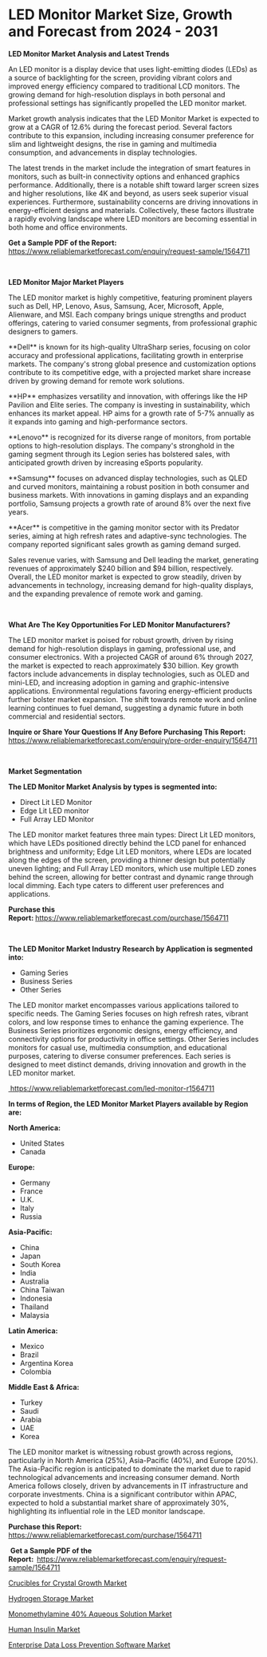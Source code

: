 <p><h1>LED Monitor Market Size, Growth and Forecast from 2024 - 2031</h1></p><p><strong>LED Monitor Market Analysis and Latest Trends</strong></p>
<p><p>An LED monitor is a display device that uses light-emitting diodes (LEDs) as a source of backlighting for the screen, providing vibrant colors and improved energy efficiency compared to traditional LCD monitors. The growing demand for high-resolution displays in both personal and professional settings has significantly propelled the LED monitor market. </p><p>Market growth analysis indicates that the LED Monitor Market is expected to grow at a CAGR of 12.6% during the forecast period. Several factors contribute to this expansion, including increasing consumer preference for slim and lightweight designs, the rise in gaming and multimedia consumption, and advancements in display technologies. </p><p>The latest trends in the market include the integration of smart features in monitors, such as built-in connectivity options and enhanced graphics performance. Additionally, there is a notable shift toward larger screen sizes and higher resolutions, like 4K and beyond, as users seek superior visual experiences. Furthermore, sustainability concerns are driving innovations in energy-efficient designs and materials. Collectively, these factors illustrate a rapidly evolving landscape where LED monitors are becoming essential in both home and office environments.</p></p>
<p><strong>Get a Sample PDF of the Report:&nbsp;</strong> <a href="https://www.reliablemarketforecast.com/enquiry/request-sample/1564711?utm_campaign=1110&utm_medium=2&utm_source=Github&utm_content=ia&utm_term=07122024&utm_id=led-monitor">https://www.reliablemarketforecast.com/enquiry/request-sample/1564711</a></p>
<p>&nbsp;</p>
<p><strong>LED Monitor Major Market Players</strong></p>
<p><p>The LED monitor market is highly competitive, featuring prominent players such as Dell, HP, Lenovo, Asus, Samsung, Acer, Microsoft, Apple, Alienware, and MSI. Each company brings unique strengths and product offerings, catering to varied consumer segments, from professional graphic designers to gamers.</p><p>**Dell** is known for its high-quality UltraSharp series, focusing on color accuracy and professional applications, facilitating growth in enterprise markets. The company's strong global presence and customization options contribute to its competitive edge, with a projected market share increase driven by growing demand for remote work solutions.</p><p>**HP** emphasizes versatility and innovation, with offerings like the HP Pavilion and Elite series. The company is investing in sustainability, which enhances its market appeal. HP aims for a growth rate of 5-7% annually as it expands into gaming and high-performance sectors.</p><p>**Lenovo** is recognized for its diverse range of monitors, from portable options to high-resolution displays. The company's stronghold in the gaming segment through its Legion series has bolstered sales, with anticipated growth driven by increasing eSports popularity.</p><p>**Samsung** focuses on advanced display technologies, such as QLED and curved monitors, maintaining a robust position in both consumer and business markets. With innovations in gaming displays and an expanding portfolio, Samsung projects a growth rate of around 8% over the next five years.</p><p>**Acer** is competitive in the gaming monitor sector with its Predator series, aiming at high refresh rates and adaptive-sync technologies. The company reported significant sales growth as gaming demand surged.</p><p>Sales revenue varies, with Samsung and Dell leading the market, generating revenues of approximately $240 billion and $94 billion, respectively. Overall, the LED monitor market is expected to grow steadily, driven by advancements in technology, increasing demand for high-quality displays, and the expanding prevalence of remote work and gaming.</p></p>
<p>&nbsp;</p>
<p><strong>What Are The Key Opportunities For LED Monitor Manufacturers?</strong></p>
<p><p>The LED monitor market is poised for robust growth, driven by rising demand for high-resolution displays in gaming, professional use, and consumer electronics. With a projected CAGR of around 6% through 2027, the market is expected to reach approximately $30 billion. Key growth factors include advancements in display technologies, such as OLED and mini-LED, and increasing adoption in gaming and graphic-intensive applications. Environmental regulations favoring energy-efficient products further bolster market expansion. The shift towards remote work and online learning continues to fuel demand, suggesting a dynamic future in both commercial and residential sectors.</p></p>
<p><strong>Inquire or Share Your Questions If Any Before Purchasing This Report:</strong> <a href="https://www.reliablemarketforecast.com/enquiry/pre-order-enquiry/1564711?utm_campaign=1110&utm_medium=2&utm_source=Github&utm_content=ia&utm_term=07122024&utm_id=led-monitor">https://www.reliablemarketforecast.com/enquiry/pre-order-enquiry/1564711</a></p>
<p>&nbsp;</p>
<p><strong>Market Segmentation</strong></p>
<p><strong>The LED Monitor Market Analysis by types is segmented into:</strong></p>
<p><ul><li>Direct Lit LED Monitor</li><li>Edge Lit LED monitor</li><li>Full Array LED Monitor</li></ul></p>
<p><p>The LED monitor market features three main types: Direct Lit LED monitors, which have LEDs positioned directly behind the LCD panel for enhanced brightness and uniformity; Edge Lit LED monitors, where LEDs are located along the edges of the screen, providing a thinner design but potentially uneven lighting; and Full Array LED monitors, which use multiple LED zones behind the screen, allowing for better contrast and dynamic range through local dimming. Each type caters to different user preferences and applications.</p></p>
<p><strong>Purchase this Report:&nbsp;</strong><a href="https://www.reliablemarketforecast.com/purchase/1564711?utm_campaign=1110&utm_medium=2&utm_source=Github&utm_content=ia&utm_term=07122024&utm_id=led-monitor">https://www.reliablemarketforecast.com/purchase/1564711</a></p>
<p>&nbsp;</p>
<p><strong>The LED Monitor Market Industry Research by Application is segmented into:</strong></p>
<p><ul><li>Gaming Series</li><li>Business Series</li><li>Other Series</li></ul></p>
<p><p>The LED monitor market encompasses various applications tailored to specific needs. The Gaming Series focuses on high refresh rates, vibrant colors, and low response times to enhance the gaming experience. The Business Series prioritizes ergonomic designs, energy efficiency, and connectivity options for productivity in office settings. Other Series includes monitors for casual use, multimedia consumption, and educational purposes, catering to diverse consumer preferences. Each series is designed to meet distinct demands, driving innovation and growth in the LED monitor market.</p></p>
<p><a href="https://www.reliablemarketforecast.com/led-monitor-r1564711?utm_campaign=1110&utm_medium=2&utm_source=Github&utm_content=ia&utm_term=07122024&utm_id=led-monitor">&nbsp;https://www.reliablemarketforecast.com/led-monitor-r1564711</a></p>
<p><strong>In terms of Region, the LED Monitor Market Players available by Region are:</strong></p>
<p>
    <p> <strong> North America: </strong>
        <ul>
            <li>United States</li>
            <li>Canada</li>
        </ul>
        </p> 
    <p> <strong> Europe: </strong>
        <ul>
            <li>Germany</li>
            <li>France</li>
            <li>U.K.</li>
            <li>Italy</li>
            <li>Russia</li>
        </ul>
        </p> 
    <p> <strong> Asia-Pacific: </strong>
        <ul>
            <li>China</li>
            <li>Japan</li>
            <li>South Korea</li>
            <li>India</li>
            <li>Australia</li>
            <li>China Taiwan</li>
            <li>Indonesia</li>
            <li>Thailand</li>
            <li>Malaysia</li>
        </ul>
        </p> 
    <p> <strong> Latin America: </strong>
        <ul>
            <li>Mexico</li>
            <li>Brazil</li>
            <li>Argentina Korea</li>
            <li>Colombia</li>
        </ul>
        </p> 
    <p> <strong> Middle East & Africa: </strong>
        <ul>
            <li>Turkey</li>
            <li>Saudi</li>
            <li>Arabia</li>
            <li>UAE</li>
            <li>Korea</li>
        </ul>
    </p>
    </p>
<p><p>The LED monitor market is witnessing robust growth across regions, particularly in North America (25%), Asia-Pacific (40%), and Europe (20%). The Asia-Pacific region is anticipated to dominate the market due to rapid technological advancements and increasing consumer demand. North America follows closely, driven by advancements in IT infrastructure and corporate investments. China is a significant contributor within APAC, expected to hold a substantial market share of approximately 30%, highlighting its influential role in the LED monitor landscape.</p></p>
<p><strong>Purchase this Report: </strong><a href="https://www.reliablemarketforecast.com/purchase/1564711?utm_campaign=1110&utm_medium=2&utm_source=Github&utm_content=ia&utm_term=07122024&utm_id=led-monitor">https://www.reliablemarketforecast.com/purchase/1564711</a></p>
<p>&nbsp;<strong>Get a Sample PDF of the Report:&nbsp;&nbsp;</strong><a href="https://www.reliablemarketforecast.com/enquiry/request-sample/1564711?utm_campaign=1110&utm_medium=2&utm_source=Github&utm_content=ia&utm_term=07122024&utm_id=led-monitor">https://www.reliablemarketforecast.com/enquiry/request-sample/1564711</a></p>
<p><strong></strong></p>
<p><p><a href="https://issuu.com/reportprime-2/docs/crucibles-for-crystal-growth-market-size-2030.pptx?utm_campaign=1110&utm_medium=2&utm_source=Github&utm_content=ia&utm_term=07122024&utm_id=led-monitor">Crucibles for Crystal Growth Market</a></p><p><a href="https://www.linkedin.com/pulse/the-sympatico-insight-9odme?utm_campaign=1110&utm_medium=2&utm_source=Github&utm_content=ia&utm_term=07122024&utm_id=led-monitor">Hydrogen Storage Market</a></p><p><a href="https://issuu.com/reportprime-2/docs/monomethylamine-40-aqueous-solution-market-size-20?utm_campaign=1110&utm_medium=2&utm_source=Github&utm_content=ia&utm_term=07122024&utm_id=led-monitor">Monomethylamine 40% Aqueous Solution Market</a></p><p><a href="https://www.linkedin.com/pulse/in-depth-analysis-size-human-insulin-market-its-anticipated-fvdpe?utm_campaign=1110&utm_medium=2&utm_source=Github&utm_content=ia&utm_term=07122024&utm_id=led-monitor">Human Insulin Market</a></p><p><a href="https://github.com/WillieWoodard/Market-Research-Report-List-7/blob/main/enterprise-data-loss-prevention-software-market.md?utm_campaign=1110&utm_medium=2&utm_source=Github&utm_content=ia&utm_term=07122024&utm_id=led-monitor">Enterprise Data Loss Prevention Software Market</a></p></p>